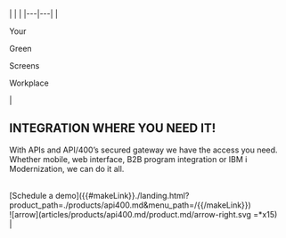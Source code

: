<div class="api400-section3" markdown="1">
| | |
|---|---|
|<div class="text-container"><p class="api400-h1">Your</p><p class="api400-h2">Green</p><p class="api400-h2">Screens</p><p class="api400-h3">Workplace</p></div>|<h2 class="text-black">INTEGRATION WHERE YOU NEED IT!</h2><p class="api400-text">With APIs and API/400’s secured gateway we have the access you need. Whether mobile, web interface, B2B program integration or IBM i Modernization, we can do it all.</p> <br> <div class="api400-schedule-button">[Schedule a demo]({{#makeLink}}./landing.html?product_path=./products/api400.md&menu_path=/{{/makeLink}}) <div class="arrow-container">![arrow](articles/products/api400.md/product.md/arrow-right.svg =*x15)</div></div>|
</div>
